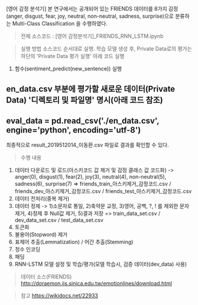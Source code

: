 
[영어 감정 분석기]
본 연구에서는 공개되어 있는 FRIENDS 데이터를 8가지 감정(anger, disgust, fear, joy, neutral, non-neutral, sadness, surprise)으로 분류하는 Multi-Class Classification 을 수행하였다.


> 전체 소스코드 : [영어 감정분석기]_FRIENDS_RNN_LSTM.ipynb


> 실행 방법
소스코드 순서대로 실행.
학습 모델 생성 후, Private Data로의 평가는 하단의 'Private Data 평가 실행' 아래 코드 실행
1) 함수(sentiment_predict(new_sentence)) 실행

en_data.csv 부분에 평가할 새로운 데이터(Private Data) '디렉토리 및 파일명' 명시(아래 코드 참조)
----------------------------------------------------------------------------
eval_data = pd.read_csv('./en_data.csv', engine='python', encoding='utf-8')
----------------------------------------------------------------------------
최종적으로 result_2019512014_이동환.csv 파일로 결과를 확인할 수 있다.


> 수행 내용
1. 데이터 다운로드 및 로드(아스키코드 값 제거 및 감정 클래스 값 코드화)
   -> anger(0), disgust(1), fear(2), joy(3), neutral(4), non-neutral(5), sadness(6), surprise(7)
   => friends_train_아스키제거_감정코드.csv / friends_dev_아스키제거_감정코드.csv / friends_test_아스키제거_감정코드.csv
2. 데이터 전처리(중복 제거)
3. 데이터 정제
   -> 1)소문자로 통일, 2)축약문 교정, 3)영어, 공백, ?, ! 를 제외한 문자 제거, 4)정제 후 Null값 제거, 5)결과 저장
   => train_data_set.csv / dev_data_set.csv / test_data_set.csv
4. 토큰화
5. 불용어(Stopword) 제거
6. 표제어 추출(Lemmatization) / 어간 추출(Stemming)
7. 정수 인코딩
8. 패딩
9. RNN-LSTM 모델 설정 및 학습/평가(모델 학습시, 검증 데이터(dev_data) 사용)


> 데이터 소스(FRIENDS)
http://doraemon.iis.sinica.edu.tw/emotionlines/download.html


> 참고
https://wikidocs.net/22933



